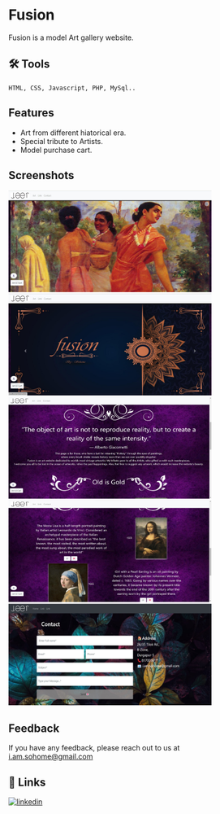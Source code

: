 # Fusion

Fusion is a model Art gallery website.


## 🛠 Tools
```
HTML, CSS, Javascript, PHP, MySql..
```


## Features
- Art from different hiatorical era.
- Special tribute to Artists.
- Model purchase cart.




## Screenshots

<html>

<p float="left">
<img style="margin-right: 100px" src="s1.jpg" data-canonical-src="https://gyazo.com/eb5c5741b6a9a16c692170a41a49c858.png" width="400" height="200" />
<img style="margin-right: 100px" src="s2.jpg" data-canonical-src="https://gyazo.com/eb5c5741b6a9a16c692170a41a49c858.png" width="400" height="200" />
<img style="margin-right: 100px" src="s3.jpg" data-canonical-src="https://gyazo.com/eb5c5741b6a9a16c692170a41a49c858.png" width="400" height="200" />
<img style="margin-right: 100px" src="s4.jpg" data-canonical-src="https://gyazo.com/eb5c5741b6a9a16c692170a41a49c858.png" width="400" height="200" />
<img style="margin-right: 100px" src="s6.jpg" data-canonical-src="https://gyazo.com/eb5c5741b6a9a16c692170a41a49c858.png" width="400" height="200" />

</p>

</html>


## Feedback

If you have any feedback, please reach out to us at i.am.sohome@gmail.com


## 🔗 Links
[![linkedin](https://img.shields.io/badge/linkedin-0A66C2?style=for-the-badge&logo=linkedin&logoColor=white)](https://www.linkedin.com/in/sohome-chowdhury)
